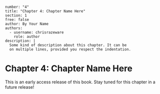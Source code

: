 ```metadata
number: "4"
title: "Chapter 4: Chapter Name Here"
section: 1
free: false
author: By Your Name
authors:
  - username: chrisrazeware
    role: author
description: |
  Some kind of description about this chapter. It can be
  on multiple lines, provided you respect the indentation.
```

# Chapter 4: Chapter Name Here

This is an early access release of this book. Stay tuned for this chapter in a future release!